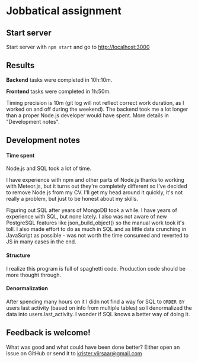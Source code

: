 # Jobbatical assignment

## Start server

Start server with `npm start` and go to [http://localhost:3000](http://localhost:3000)

## Results

**Backend** tasks were completed in 10h:10m.

**Frontend** tasks were completed in 1h:50m.

Timing precision is 10m (git log will not reflect correct work duration, as I worked on and off during the weekend). The backend took me a lot longer than a proper Node.js developer would have spent. More details in "Development notes".

## Development notes

#### Time spent

Node.js and SQL took a lot of time.

I have experience with npm and other parts of Node.js thanks to working with Meteor.js, but it turns out they're completely different so I've decided to remove Node.js from my CV. I'll get my head around it quickly, it's not really a problem, but just to be honest about my skills.

Figuring out SQL after years of MongoDB took a while. I have years of experience with SQL, but none lately. I also was not aware of new PostgreSQL features like json_build_object() so the manual work took it's toll. I also made effort to do as much in SQL and as little data crunching in JavaScript as possible - was not worth the time consumed and reverted to JS in many cases in the end.

#### Structure

I realize this program is full of spaghetti code. Production code should be more thought through.

#### Denormalization

After spending many hours on it I didn not find a way for SQL to `ORDER BY` users last activity (based on info from multiple tables) so I denormalized the data into users.last_activity. I wonder if SQL knows a better way of doing it.

## Feedback is welcome!

What was good and what could have been done better? Either open an issue on GitHub or send it to krister.viirsaar@gmail.com